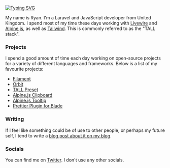 [![Typing SVG](https://readme-typing-svg.herokuapp.com?size=15&duration=2000&color=0093F7&background=18FF0000&lines=%40ryangjchandler)](https://git.io/typing-svg)

My name is Ryan. I'm a Laravel and JavaScript developer from United Kingdom. I spend most of my time these days working with [Livewire](https://laravel-livewire.com/) and [Alpine.js](https://alpinejs.dev), as well as [Tailwind](https://tailwindcss.com/). This is commonly referred to as the "TALL stack".

### Projects

I spend a good amount of time each day working on open-source projects for a variety of different languages and frameworks. Below is a list of my favourite projects:

* [Filament](https://filamentphp.com/)
* [Orbit](https://github.com/ryangjchandler/orbit)
* [TALL Preset](https://github.com/laravel-frontend-presets/tall)
* [Alpine.js Clipboard](https://github.com/ryangjchandler/alpine-clipboard)
* [Alpine.js Tooltip](https://github.com/ryangjchandler/alpine-tooltip)
* [Prettier Plugin for Blade](https://github.com/ryangjchandler/prettier-plugin-blade)

### Writing

If I feel like something could be of use to other people, or perhaps my future self, I tend to write a [blog post about it on my blog](https://ryangjchandler.co.uk/).

### Socials

You can find me on [Twitter](https://twitter.com/ryangjchandler). I don't use any other socials.
